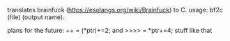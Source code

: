 translates brainfuck (https://esolangs.org/wiki/Brainfuck) to C.
usage: bf2c (file) (output name).


plans for the future:
++ = (*ptr)+=2; and >>>> = *ptr+=4; stuff like that
